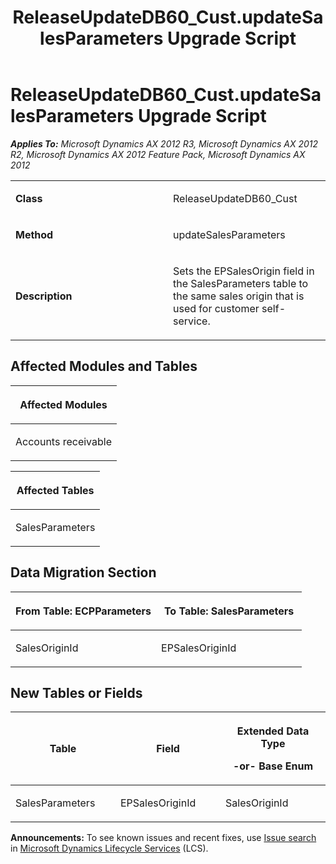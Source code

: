 ﻿---
title: ReleaseUpdateDB60_Cust.updateSalesParameters Upgrade Script
TOCTitle: ReleaseUpdateDB60_Cust.updateSalesParameters Upgrade Script
ms:assetid: 8f73a479-2897-5c29-e5b2-0fd91b9e48dc
ms:mtpsurl: https://msdn.microsoft.com/en-us/library/JJ736541(v=AX.60)
ms:contentKeyID: 49709730
ms.date: 05/18/2015
mtps_version: v=AX.60
---

# ReleaseUpdateDB60\_Cust.updateSalesParameters Upgrade Script 


_**Applies To:** Microsoft Dynamics AX 2012 R3, Microsoft Dynamics AX 2012 R2, Microsoft Dynamics AX 2012 Feature Pack, Microsoft Dynamics AX 2012_

<table>
<colgroup>
<col style="width: 50%" />
<col style="width: 50%" />
</colgroup>
<tbody>
<tr class="odd">
<td><p><strong>Class</strong></p></td>
<td><p>ReleaseUpdateDB60_Cust</p></td>
</tr>
<tr class="even">
<td><p><strong>Method</strong></p></td>
<td><p>updateSalesParameters</p></td>
</tr>
<tr class="odd">
<td><p><strong>Description</strong></p></td>
<td><p>Sets the EPSalesOrigin field in the SalesParameters table to the same sales origin that is used for customer self-service.</p></td>
</tr>
</tbody>
</table>


## Affected Modules and Tables

<table>
<colgroup>
<col style="width: 100%" />
</colgroup>
<thead>
<tr class="header">
<th><p>Affected Modules</p></th>
</tr>
</thead>
<tbody>
<tr class="odd">
<td><p>Accounts receivable</p></td>
</tr>
</tbody>
</table>


<table>
<colgroup>
<col style="width: 100%" />
</colgroup>
<thead>
<tr class="header">
<th><p>Affected Tables</p></th>
</tr>
</thead>
<tbody>
<tr class="odd">
<td><p>SalesParameters</p></td>
</tr>
</tbody>
</table>


## Data Migration Section

<table>
<colgroup>
<col style="width: 50%" />
<col style="width: 50%" />
</colgroup>
<thead>
<tr class="header">
<th><p>From Table: ECPParameters</p></th>
<th><p>To Table: SalesParameters</p></th>
</tr>
</thead>
<tbody>
<tr class="odd">
<td><p>SalesOriginId</p></td>
<td><p>EPSalesOriginId</p></td>
</tr>
</tbody>
</table>


## New Tables or Fields

<table>
<colgroup>
<col style="width: 33%" />
<col style="width: 33%" />
<col style="width: 33%" />
</colgroup>
<thead>
<tr class="header">
<th><p>Table</p></th>
<th><p>Field</p></th>
<th><p>Extended Data Type</p>
<p>-or- Base Enum</p></th>
</tr>
</thead>
<tbody>
<tr class="odd">
<td><p>SalesParameters</p></td>
<td><p>EPSalesOriginId</p></td>
<td><p>SalesOriginId</p></td>
</tr>
</tbody>
</table>

  
**Announcements:** To see known issues and recent fixes, use [Issue search](http://go.microsoft.com/fwlink/?linkid=389258) in [Microsoft Dynamics Lifecycle Services](http://go.microsoft.com/fwlink/?linkid=306505) (LCS).

